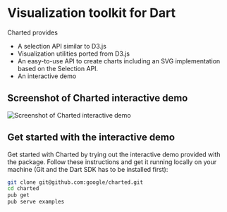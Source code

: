 # Visualization toolkit for Dart

Charted provides

*   A selection API similar to D3.js
*   Visualization utilities ported from D3.js
*   An easy-to-use API to create charts including an SVG implementation based on
    the Selection API.
*   An interactive demo

## Screenshot of Charted interactive demo

![Screenshot of Charted interactive demo](https://raw.githubusercontent.com/google/charted/master/charted-demo-screenshot.png)

## Get started with the interactive demo

Get started with Charted by trying out the interactive demo provided with the
package. Follow these instructions and get it running locally on your machine
(Git and the Dart SDK has to be installed first):

```bash
git clone git@github.com:google/charted.git
cd charted
pub get
pub serve examples
```
